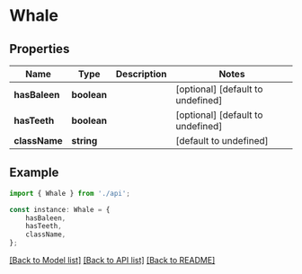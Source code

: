 # Whale


## Properties

Name | Type | Description | Notes
------------ | ------------- | ------------- | -------------
**hasBaleen** | **boolean** |  | [optional] [default to undefined]
**hasTeeth** | **boolean** |  | [optional] [default to undefined]
**className** | **string** |  | [default to undefined]

## Example

```typescript
import { Whale } from './api';

const instance: Whale = {
    hasBaleen,
    hasTeeth,
    className,
};
```

[[Back to Model list]](../README.md#documentation-for-models) [[Back to API list]](../README.md#documentation-for-api-endpoints) [[Back to README]](../README.md)

